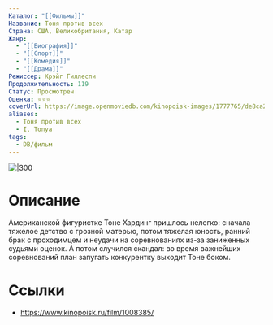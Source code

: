 ```yaml
---
Каталог: "[[Фильмы]]"
Название: Тоня против всех
Страна: США, Великобритания, Катар
Жанр:
  - "[[Биография]]"
  - "[[Спорт]]"
  - "[[Комедия]]"
  - "[[Драма]]"
Режиссер: Крэйг Гиллеспи
Продолжительность: 119
Статус: Просмотрен
Оценка: ⭐⭐⭐
coverUrl: https://image.openmoviedb.com/kinopoisk-images/1777765/de8ca220-f84e-4a38-8399-0c1935dcf179/orig
aliases:
  - Тоня против всех
  - I, Tonya
tags:
  - DB/фильм
---
```


![|300](https://image.openmoviedb.com/kinopoisk-images/1777765/de8ca220-f84e-4a38-8399-0c1935dcf179/orig)

# Описание
Американской фигуристке Тоне Хардинг пришлось нелегко: сначала тяжелое детство с грозной матерью, потом тяжелая юность, ранний брак с проходимцем и неудачи на соревнованиях из-за заниженных судьями оценок. А потом случился скандал: во время важнейших соревнований план запугать конкурентку выходит Тоне боком.

# Ссылки
- https://www.kinopoisk.ru/film/1008385/